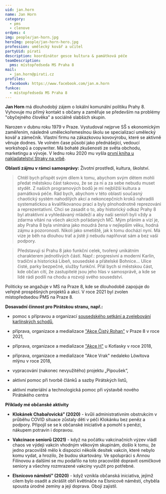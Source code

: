 ```yaml
---
uid: jan.horn
name: Jan Horn
category:
  - pms
  - clenove
ordpms: 4
img: people/jan-horn.jpg
heroImg: people/jan-horn-hero.jpg
profession: umělecký kovář a učitel
partyUid: pirati
description: koordinátor gesce kultura & památková péče
teamDescription:
  pms: místopředseda MS Praha 8
mail:
  - jan.horn@pirati.cz
profiles:
  facebook: https://www.facebook.com/jan.m.horn
funkce:
  - místopředseda MS Praha 8
---
```


**Jan Horn** má dlouhodobý zájem o lokální komunální politiku Prahy 8. Vyhovuje mu přímý kontakt s občany a zaměřuje se především na problémy "obyčejného člověka" a sociálně slabších skupin.

Narozen v dubnu roku 1979 v Praze. Vystudoval nejprve SŠ s ekonomickým zaměřením, následně uměleckořemeslnou školu se specializací umělecký kovář a zámečník. Vlastní firmu na zákazkovou kovovýrobu, které se aktivně věnuje dodnes. Ve volném čase působí jako přednášející, vedoucí workshopů a copywriter. Má bohaté zkušenosti ze světa obchodu, marketingu a vývoje. V lednu roku 2020 mu vyšla [první kniha u nakladatelství Straky na vrbě](https://www.databazeknih.cz/knihy/valard-valard-aamp-vejce-na-draka-416969).

**Oblasti zájmu v rámci samosprávy:** Životní prostředí, kultura, školství.

>Chtěl bych přispět svým dílem k tomu, abychom svým dětem mohli předat městskou část takovou, že se za ni a za sebe nebudu muset stydět. Z našich programových bodů je mi nejbližší kultura a památková péče. Rád bych, abychom v této oblasti současný chaotický systém nahodilých akcí a nekoncepčních kroků nahradili systematickou a kvalifikovanou prací a byly plnohodnotně reprezováni a reprezentativní. Chci se zasadit o to, aby historický odkaz Prahy 8 byl atraktivní a vyhledávaný mládeží a aby naši senioři byli vždy a zdarma vítáni na všech akcích pořádaných MČ. Mým přáním a vizí je, aby Praha 8 byla vnímána jako moudrá žena v nejlepším věku, hodná zájmu a pozoronosti. Nikoli jako smetiště, jak k tomu dochází nyní. Má vize je běh na dlouhou trať a jistě ji nebudu naplňovat sám a bez vaší podpory.

>Představuji si Prahu 8 jako funkční celek, tvořený unikátním charakterem jednotlivých částí. Např.: progresivní a moderní Karlín, tradiční a historická Libeň, sousedské a přátelské Bohnice... Ulice čisté, parky bezpečné, služby funkční. Přál bych si městskou část, kde občan cítí, že zastupitelé jsou jeho hlas v samosprávě, a kde se lidé rádi podílí na chodu a rozvoji svého sousedství.

Politicky se angažuje v MS na Praze 8, kde se dlouhodobě zapojuje do veřejně prospěšných projektů a akcí. V roce 2021 byl zvolen místopředsedou PMS na Praze 8.

**Dosavadní činnost pro Pirátskou stranu, např.:**
- pomoc s přípravou a organizací [sousedského setkání a zvelebování karlínských schodů](https://praha8.pirati.cz/aktuality/dobra-vec-se-podarila-v-karline-uz-si-snad-nikdo-na-schodech-nohu-nezlomi.html),
- příprava, organizace a medializace ["Akce Čistý Rohan"](https://praha8.pirati.cz/aktuality/kdyz-to-neudelala-mestska-cast-vycistili-jsme-rohansky-ostrov-od-neporadku-sami.html) v Praze 8 v roce 2021,
- příprava, organizace a medializace ["Akce H"](https://praha8.pirati.cz/aktuality/louze-v-pivovarnicke.html) u Kotlasky v roce 2018,
- příprava, organizace a medializace "Akce Vrak" nedaleko Löwitova mlýnu v roce 2018,

- vypracování (nakonec nevyužitého) projektu „Pipoušek“,
- aktivní pomoc při tvorbě článků a sazby Pirátských listů,
- aktivní materiální a technologická pomoc při výstavbě nového Pirátského centra

**Příklady mé občanské aktivity**

- **Klokánek Chabařovická” (2020)** - kvůli administrativním obstrukcím v průběhu COVID situace zůstaly děti v péči Klokánku bez peněz a podpory. Připojil se se k občanské iniciativě a pomohl s penězi, nákupem potravin i dopravou.

- **Vakcinace seniorů (2021)** - když na počátku vakcinačních výzev vládl chaos ve výdeji vakcín vhodným věkovým skupinám, došlo k tomu, že jedno pracoviště mělo k dispozici několik desítek vakcín, které nebylo komu vydat, a hrozilo, že budou skartovány. Ve spolupráci s Annou Filínovou a dalšími se mu podařilo na toto pracoviště dopravit osmičkové seniory a všechny rozmrazené vakcíny využít pro potřebné.

- **Elsnicovo náměstí” (2020)** - když vznikla občanská iniciativa, jejímž cílem bylo osadit a zkrášlit obří květináče na Elsnicově náměstí, chyběla spousta úrodné zeminy a její doprava. Obojí zajistil.


